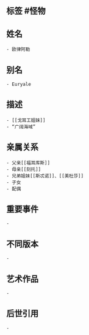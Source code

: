 ## 标签  #怪物
## 姓名
	- 欧律阿勒
## 别名
	- Euryale
## 描述
	- [[戈耳工姐妹]]
	- “广阔海域”
## 亲属关系
	- 父亲[[福耳库斯]]
	- 母亲[[刻托]]
	- 兄弟姐妹[[斯忒诺]]、[[美杜莎]]
	- 子女
	- 配偶
## 重要事件
	-
## 不同版本
	-
## 艺术作品
	-
## 后世引用
	-

